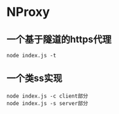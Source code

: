 # NProxy

## 一个基于隧道的https代理

    node index.js -t

## 一个类ss实现

    node index.js -c client部分
    node index.js -s server部分